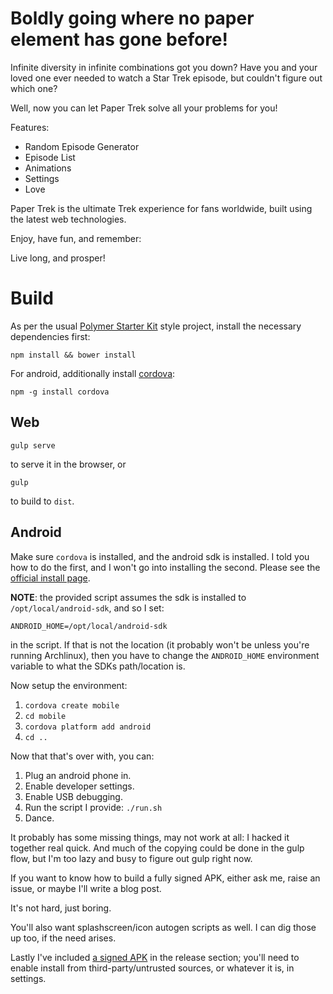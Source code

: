 # Boldly going where no paper element has gone before!

Infinite diversity in infinite combinations got you down?  Have you and your loved one ever needed to watch a Star Trek episode, but couldn't figure out which one?

Well, now you can let Paper Trek solve all your problems for you!

Features:

* Random Episode Generator
* Episode List
* Animations
* Settings
* Love

Paper Trek is the ultimate Trek experience for fans worldwide, built using the latest web technologies.

Enjoy, have fun, and remember:

Live long, and prosper!

# Build

As per the usual [Polymer Starter Kit](https://developers.google.com/web/tools/polymer-starter-kit/index?hl=en) style project, install the necessary dependencies first:

```
npm install && bower install
```

For android, additionally install [cordova](https://cordova.apache.org/):

```
npm -g install cordova
```

## Web

```
gulp serve
```

to serve it in the browser, or

```
gulp
```

to build to `dist`.

## Android

Make sure `cordova` is installed, and the android sdk is installed.  I told you how to do the first, and I won't go into installing the second.  Please see the [official install page](https://developer.android.com/sdk/index.html).

**NOTE**: the provided script assumes the sdk is installed to `/opt/local/android-sdk`, and so I set:

```
ANDROID_HOME=/opt/local/android-sdk
```

in the script.  If that is not the location (it probably won't be unless you're running Archlinux), then you have to change the `ANDROID_HOME` environment variable to what the SDKs path/location is.

Now setup the environment:

1. `cordova create mobile`
2. `cd mobile`
3. `cordova platform add android`
4. `cd ..`

Now that that's over with, you can:

1. Plug an android phone in.
2. Enable developer settings.
3. Enable USB debugging.
4. Run the script I provide: `./run.sh`
5. Dance.

It probably has some missing things, may not work at all: I hacked it together real quick.  And much of the copying could be done in the gulp flow, but I'm too lazy and busy to figure out gulp right now.

If you want to know how to build a fully signed APK, either ask me, raise an issue, or maybe I'll write a blog post.

It's not hard, just boring.

You'll also want splashscreen/icon autogen scripts as well.  I can dig those up too, if the need arises.

Lastly I've included [a signed APK](https://github.com/m4b/paper-trek/releases/download/v1.0.1/paper-trek-v1.0.1.apk) in the release section; you'll need to enable install from third-party/untrusted sources, or whatever it is, in settings.
